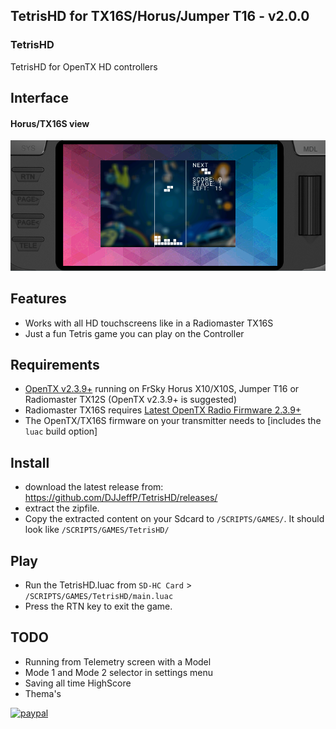 ## TetrisHD for TX16S/Horus/Jumper T16 - v2.0.0

### TetrisHD
 TetrisHD for OpenTX HD controllers

## Interface

#### Horus/TX16S view

![sample](assets/TetrisHD.png "View on TX16S transmitters")

## Features
* Works with all HD touchscreens like in a Radiomaster TX16S
* Just a fun Tetris game you can play on the Controller

## Requirements

* [OpenTX v2.3.9+](http://www.open-tx.org/) running on FrSky Horus X10/X10S, Jumper T16 or Radiomaster TX12S (OpenTX v2.3.9+ is suggested)
* Radiomaster TX16S requires [Latest OpenTX Radio Firmware 2.3.9+](https://www.radiomasterrc.com/downloads) 
* The OpenTX/TX16S firmware on your transmitter needs to [includes the `luac` build option]

## Install
* download the latest release from: https://github.com/DJJeffP/TetrisHD/releases/
* extract the zipfile.
* Copy the extracted content on your Sdcard to `/SCRIPTS/GAMES/`. It should look like `/SCRIPTS/GAMES/TetrisHD/`

## Play
* Run the TetrisHD.luac from `SD-HC Card` > `/SCRIPTS/GAMES/TetrisHD/main.luac`
* Press the RTN key to exit the game. 



## TODO
* Running from Telemetry screen with a Model
* Mode 1 and Mode 2 selector in settings menu
* Saving all time HighScore
* Thema's



[![paypal](https://www.paypalobjects.com/en_US/NL/i/btn/btn_donateCC_LG.gif)](https://www.paypal.com/cgi-bin/webscr?cmd=_donations&business=EDMZJSRVBKZQQ&item_name=coding+free+software&currency_code=EUR&source=url)
